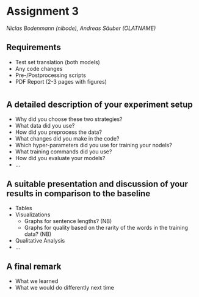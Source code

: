 # Assignment 3
*Niclas Bodenmann (nibode), Andreas Säuber (OLATNAME)*

## Requirements

- Test set translation (both models)
- Any code changes
- Pre-/Postprocessing scripts
- PDF Report (2-3 pages with figures)

# 


## A detailed description of your experiment setup

- Why did you choose these two strategies?
- What data did you use?
- How did you preprocess the data?
- What changes did you make in the code?
- Which hyper-parameters did you use for training your nodels?
- What training commands did you use?
- How did you evaluate your models?
- ...

## A suitable presentation and discussion of your results in comparison to the baseline

- Tables
- Visualizations
    - Graphs for sentence lengths? (NB)
    - Graphs for quality based on the rarity of the words in the training data? (NB)
- Qualitative Analysis
- ...

## A final remark

- What we learned
- What we would do differently next time

